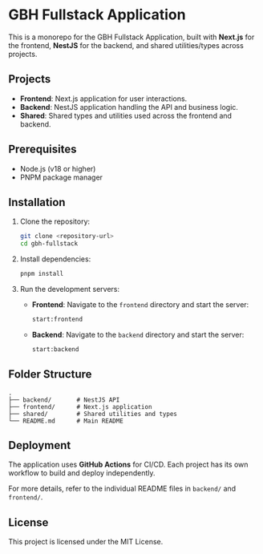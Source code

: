 # GBH Fullstack Application

This is a monorepo for the GBH Fullstack Application, built with **Next.js** for the frontend, **NestJS** for the backend, and shared utilities/types across projects.

## Projects
- **Frontend**: Next.js application for user interactions.
- **Backend**: NestJS application handling the API and business logic.
- **Shared**: Shared types and utilities used across the frontend and backend.

## Prerequisites
- Node.js (v18 or higher)
- PNPM package manager

## Installation
1. Clone the repository:
   ```bash
   git clone <repository-url>
   cd gbh-fullstack
   ```

2. Install dependencies:
   ```bash
   pnpm install
   ```

3. Run the development servers:
   - **Frontend**: Navigate to the `frontend` directory and start the server:
     ```bash
     start:frontend
     ```
   - **Backend**: Navigate to the `backend` directory and start the server:
     ```bash
     start:backend
     ```

## Folder Structure
```
.
├── backend/       # NestJS API
├── frontend/      # Next.js application
├── shared/        # Shared utilities and types
└── README.md      # Main README
```

## Deployment
The application uses **GitHub Actions** for CI/CD. Each project has its own workflow to build and deploy independently.

For more details, refer to the individual README files in `backend/` and `frontend/`.

## License
This project is licensed under the MIT License.
